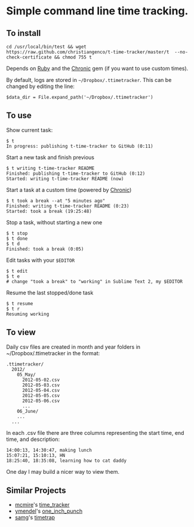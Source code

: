 # Simple command line time tracking.


To install
----------

    cd /usr/local/bin/test && wget https://raw.github.com/christiangenco/t-time-tracker/master/t  --no-check-certificate && chmod 755 t

Depends on [Ruby](http://www.ruby-lang.org/en/downloads/) and the [Chronic](https://github.com/mojombo/chronic) gem (if you want to use custom times).

By default, logs are stored in `~/Dropbox/.ttimetracker`. This can be changed by editing the line:

    $data_dir = File.expand_path('~/Dropbox/.ttimetracker')

To use
------

Show current task:

    $ t
    In progress: publishing t-time-tracker to GitHub (0:11)
  
Start a new task and finish previous
  
    $ t writing t-time-tracker README 
    Finished: publishing t-time-tracker to GitHub (0:12)
    Started: writing t-time-tracker README (now)
  
Start a task at a custom time (powered by [Chronic](https://github.com/mojombo/chronic))

    $ t took a break --at "5 minutes ago"
    Finished: writing t-time-tracker README (0:23)
    Started: took a break (19:25:48)

Stop a task, without starting a new one

    $ t stop
    $ t done
    $ t d
    Finished: took a break (0:05)
  
Edit tasks with your `$EDITOR`

    $ t edit
    $ t e
    # change "took a break" to "working" in Sublime Text 2, my $EDITOR
  
Resume the last stopped/done task

    $ t resume
    $ t r
    Resuming working

To view
-------

Daily csv files are created in month and year folders in ~/Dropbox/.ttimetracker in the format:

    .ttimetracker/
      2012/
        05_May/
          2012-05-02.csv
          2012-05-03.csv
          2012-05-04.csv
          2012-05-05.csv
          2012-05-06.csv
          ...
        06_June/
        ...
      ...

In each .csv file there are three columns representing the start time, end time, and description:

    14:00:13, 14:30:47, making lunch
    15:07:21, 15:10:13, HN
    18:25:40, 18:35:08, learning how to cat daddy

One day I may build a nicer way to view them.

Similar Projects
------------

* [mcmire](https://github.com/mcmire)'s [time_tracker](https://github.com/mcmire/time_tracker)
* [ymendel](https://github.com/ymendel)'s [one_inch_punch](https://github.com/ymendel/one_inch_punch)
* [samg](https://github.com/samg)'s [timetrap](https://github.com/samg/timetrap)